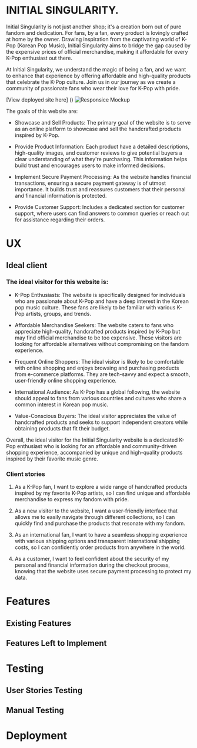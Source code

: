 # INITIAL SINGULARITY.
Initial Singularity is not just another shop; it's a creation born out of pure fandom and dedication. For fans, by a fan, every product is lovingly crafted at home by the owner. Drawing inspiration from the captivating world of K-Pop (Korean Pop Music), Initial Singularity aims to bridge the gap caused by the expensive prices of official merchandise, making it affordable for every K-Pop enthusiast out there.

At Initial Singularity, we understand the magic of being a fan, and we want to enhance that experience by offering affordable and high-quality products that celebrate the K-Pop culture. Join us in our journey as we create a community of passionate fans who wear their love for K-Pop with pride.

[View deployed site here] ()
![Responsice Mockup]()


The goals of this website are:
* Showcase and Sell Products: 
      The primary goal of the website is to serve as an online platform to showcase and sell the handcrafted products inspired by K-Pop. 

* Provide Product Information: 
      Each product have a detailed descriptions, high-quality images, and customer reviews to give potential buyers a clear understanding 
      of what they're purchasing. This information helps build trust and encourages users to make informed decisions.

* Implement Secure Payment Processing:
      As the website handles financial transactions, ensuring a secure payment gateway is of utmost importance. It builds trust and reassures 
      customers that their personal and financial information is protected.

* Provide Customer Support:
      Includes a dedicated section for customer support, where users can find answers to common queries or reach out for assistance regarding their orders.


# UX
## Ideal client
### The ideal visitor for this website is:
 
* K-Pop Enthusiasts: The website is specifically designed for individuals who are passionate about K-Pop and have a deep interest in the Korean pop music culture. These fans are likely to be familiar with various K-Pop artists, groups, and trends.

* Affordable Merchandise Seekers: The website caters to fans who appreciate high-quality, handcrafted products inspired by K-Pop but may find official merchandise to be too expensive. These visitors are looking for affordable alternatives without compromising on the fandom experience.

* Frequent Online Shoppers: The ideal visitor is likely to be comfortable with online shopping and enjoys browsing and purchasing products from e-commerce platforms. They are tech-savvy and expect a smooth, user-friendly online shopping experience.

* International Audience: As K-Pop has a global following, the website should appeal to fans from various countries and cultures who share a common interest in Korean pop music.

* Value-Conscious Buyers: The ideal visitor appreciates the value of handcrafted products and seeks to support independent creators while obtaining products that fit their budget.

Overall, the ideal visitor for the Initial Singularity website is a dedicated K-Pop enthusiast who is looking for an affordable and community-driven shopping experience, accompanied by unique and high-quality products inspired by their favorite music genre.

### Client stories

1. As a K-Pop fan, I want to explore a wide range of handcrafted products inspired by my favorite K-Pop artists, so I can find unique and affordable merchandise to express my fandom with pride.

2. As a new visitor to the website, I want a user-friendly interface that allows me to easily navigate through different collections, so I can quickly find and purchase the products that resonate with my fandom.

3. As an international fan, I want to have a seamless shopping experience with various shipping options and transparent international shipping costs, so I can confidently order products from anywhere in the world.

4. As a customer, I want to feel confident about the security of my personal and financial information during the checkout process, knowing that the website uses secure payment processing to protect my data.



# Features 
## Existing Features

## Features Left to Implement

# Testing 

## User Stories Testing

## Manual Testing

# Deployment

